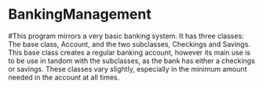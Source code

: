 # BankingManagement

#This program mirrors a very basic banking system. It has three classes: The base class, Account, and the two subclasses, Checkings and Savings. This base class creates a regular banking account, however its main use is to be use in tandom with the subclasses, as the bank has either a checkings or savings. These classes vary slightly, especially in the minimum amount needed in the account at all times.
